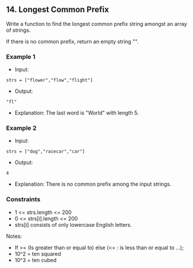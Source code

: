 ## 14. Longest Common Prefix
Write a function to find the longest common prefix string amongst an array of strings.

If there is no common prefix, return an empty string "".

### Example 1

- Input:

```
strs = ["flower","flow","flight"]
 ```

- Output:

```shell
"fl"

```

- Explanation: The last word is "World" with length 5.

### Example 2

- Input:

```
strs = ["dog","racecar","car"]
```

- Output:

```shell
4
```

- Explanation:  There is no common prefix among the input strings.


### Constraints

- 1 <= strs.length <= 200
- 0 <= strs[i].length <= 200
- strs[i] consists of only lowercase English letters.

Notes:

- If >= (Is greater than or equal to) else (<= : is less than or equal to ...);
- 10^2 = ten squared
- 10^3 = ten cubed
